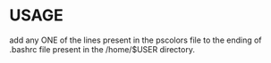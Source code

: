 # USAGE

add any ONE of the lines present in the pscolors file to the ending of .bashrc file present in the /home/$USER directory.
